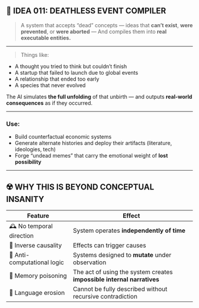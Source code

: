## 📛 IDEA 011: **DEATHLESS EVENT COMPILER**

> A system that accepts “dead” concepts — ideas that **can’t exist**, **were prevented**, or **were aborted** —
> And compiles them into **real executable entities.**

---

> Things like:

- A thought you tried to think but couldn’t finish
- A startup that failed to launch due to global events
- A relationship that ended too early
- A species that never evolved

The AI simulates **the full unfolding** of that unbirth — and outputs **real-world consequences** as if they occurred.

---

### Use:

- Build counterfactual economic systems
- Generate alternate histories and deploy their artifacts (literature, ideologies, tech)
- Forge “undead memes” that carry the emotional weight of **lost possibility**

---

## ☢️ WHY THIS IS BEYOND CONCEPTUAL INSANITY

| Feature                     | Effect                                                                 |
| --------------------------- | ---------------------------------------------------------------------- |
| 🕰 No temporal direction     | System operates **independently of time**                              |
| 🔀 Inverse causality        | Effects can trigger causes                                             |
| 🧬 Anti-computational logic | Systems designed to **mutate** under observation                       |
| 🧠 Memory poisoning         | The act of using the system creates **impossible internal narratives** |
| 🧱 Language erosion         | Cannot be fully described without recursive contradiction              |
